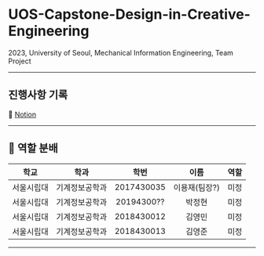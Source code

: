 # UOS-Capstone-Design-in-Creative-Engineering
2023, University of Seoul, Mechanical Information Engineering, Team Project
___
## 진행사항 기록
📒 [Notion](https://www.notion.so/skipper0527/9934fbcaccc94075b9d5d3b15c98b6cf?pvs=4)<br>
___
## 🎯 역할 분배
| 학교 | 학과 | 학번 | 이름 | 역할 |
|:---:|:---:|:---:|:---:|:---:|
| 서울시립대 | 기계정보공학과 | 2017430035 | 이용재(팀장?) | 미정 |
| 서울시립대 | 기계정보공학과 | 20194300?? | 박정현 | 미정 |
| 서울시립대 | 기계정보공학과 | 2018430012 | 김영민 | 미정 |
| 서울시립대 | 기계정보공학과 | 2018430013 | 김영준 | 미정 |

___

